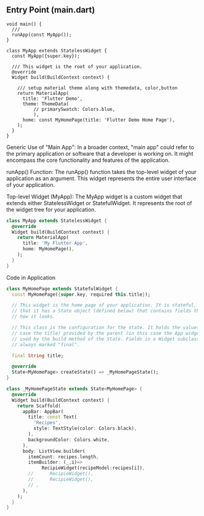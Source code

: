 ### 

## Entry Point (main.dart)
```
void main() {
  ///
  runApp(const MyApp());
}

class MyApp extends StatelessWidget {
  const MyApp({super.key});

  /// This widget is the root of your application.
  @override
  Widget build(BuildContext context) {

    /// setup material theme along with themedata, color,button
    return MaterialApp(
      title: 'Flutter Demo',
      theme: ThemeData(
          // primarySwatch: Colors.blue,
          ),
      home: const MyHomePage(title: 'Flutter Demo Home Page'),
    );
  }
}
```
Generic Use of "Main App":
  In a broader context, "main app" could refer to the primary application or software that a developer is working on. It might encompass the core functionality    and features of the application.

runApp() Function:
The runApp() function takes the top-level widget of your application as an argument.
This widget represents the entire user interface of your application.


Top-level Widget (MyApp):
The MyApp widget is a custom widget that extends either StatelessWidget or StatefulWidget. It represents the root of the widget tree for your application.
```dart
class MyApp extends StatelessWidget {
  @override
  Widget build(BuildContext context) {
    return MaterialApp(
      title: 'My Flutter App',
      home: MyHomePage(),
    );
  }
}
```
Code in Application
```dart
class MyHomePage extends StatefulWidget {
  const MyHomePage({super.key, required this.title});

  // This widget is the home page of your application. It is stateful, meaning
  // that it has a State object (defined below) that contains fields that affect
  // how it looks.

  // This class is the configuration for the state. It holds the values (in this
  // case the title) provided by the parent (in this case the App widget) and
  // used by the build method of the State. Fields in a Widget subclass are
  // always marked "final".

  final String title;

  @override
  State<MyHomePage> createState() => _MyHomePageState();
}

class _MyHomePageState extends State<MyHomePage> {
  @override
  Widget build(BuildContext context) {
    return Scaffold(
      appBar: AppBar(
        title: const Text(
          'Recipes',
          style: TextStyle(color: Colors.black),
        ),
        backgroundColor: Colors.white,
      ),
      body: ListView.builder(
        itemCount: recipes.length,
        itemBuilder: (_,i)=>
             RecipieWidget(recipeModel:recipes[i]),
        //      RecipieWidget(),
        //      RecipieWidget(),
        // ,
      ),
    );
  }
}
```
